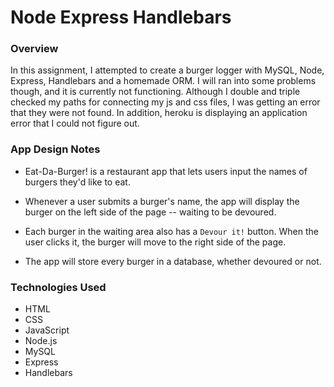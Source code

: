 # Node Express Handlebars

### Overview

In this assignment, I attempted to create a burger logger with MySQL, Node, Express, Handlebars and a homemade ORM. I will ran into some problems though, and it is currently not functioning. Although I double and triple checked my paths for connecting my js and css files, I was getting an error that they were not found. In addition, heroku is displaying an application error that I could not figure out.


### App Design Notes

* Eat-Da-Burger! is a restaurant app that lets users input the names of burgers they'd like to eat.

* Whenever a user submits a burger's name, the app will display the burger on the left side of the page -- waiting to be devoured.

* Each burger in the waiting area also has a `Devour it!` button. When the user clicks it, the burger will move to the right side of the page.

* The app will store every burger in a database, whether devoured or not.

### Technologies Used

* HTML
* CSS
* JavaScript
* Node.js
* MySQL
* Express
* Handlebars

